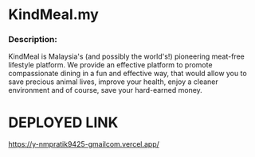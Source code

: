 # KindMeal.my

### Description:

KindMeal is Malaysia's (and possibly the world's!) pioneering meat-free lifestyle platform. We provide an effective platform to promote compassionate dining in a fun and effective way, that would allow you to save precious animal lives, improve your health, enjoy a cleaner environment and of course, save your hard-earned money.

# DEPLOYED LINK 
https://y-nmpratik9425-gmailcom.vercel.app/
